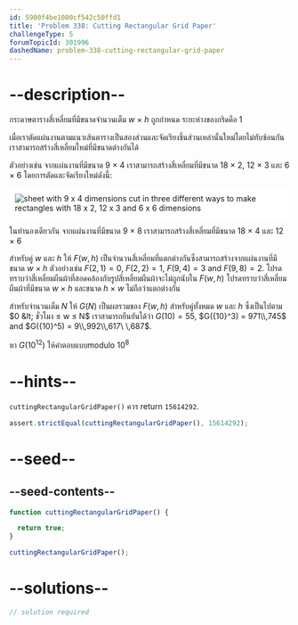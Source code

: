```yaml
---
id: 5900f4be1000cf542c50ffd1
title: 'Problem 338: Cutting Rectangular Grid Paper'
challengeType: 5
forumTopicId: 301996
dashedName: problem-338-cutting-rectangular-grid-paper
---
```


# --description--

กระดาษตารางสี่เหลี่ยมที่มีขนาดจำนวนเต็ม $w$ × $h$ ถูกกำหนด ระยะห่างของกริดคือ 1

เมื่อเราตัดแผ่นงานตามแนวเส้นตารางเป็นสองส่วนและจัดเรียงชิ้นส่วนเหล่านั้นใหม่โดยไม่ทับซ้อนกัน เราสามารถสร้างสี่เหลี่ยมใหม่ที่มีขนาดต่างกันได้

ตัวอย่างเช่น จากแผ่นงานที่มีขนาด 9 × 4 เราสามารถสร้างสี่เหลี่ยมที่มีขนาด 18 × 2, 12 × 3 และ 6 × 6 โดยการตัดและจัดเรียงใหม่ดังนี้:

<img class="img-responsive center-block" alt="sheet with 9 x 4 dimensions cut in three different ways to make rectangles with 18 x 2, 12 x 3 and 6 x 6 dimensions" src="https://cdn.freecodecamp.org/curriculum/project-euler/cutting-rectangular-grid-paper.gif" style="background-color: white; padding: 10px;">

ในทำนองเดียวกัน จากแผ่นงานที่มีขนาด 9 × 8 เราสามารถสร้างสี่เหลี่ยมที่มีขนาด 18 × 4 และ 12 × 6

สำหรับคู่ $w$ และ $h$ ให้ $F(w, h)$ เป็นจำนวนสี่เหลี่ยมที่แตกต่างกันซึ่งสามารถสร้างจากแผ่นงานที่มีขนาด $w$ × $h$ ตัวอย่างเช่น $F(2, 1) = 0$, $F(2, 2) = 1$, $F(9, 4) = 3$ and $F(9, 8) = 2$. โปรดทราบว่าสี่เหลี่ยมผืนผ้าที่สอดคล้องกับรูปสี่เหลี่ยมผืนผ้าจะไม่ถูกนับใน $F(w, h)$ โปรดทราบว่าสี่เหลี่ยมผืนผ้าที่มีขนาด $w$ × $h$ และขนาด $h$ × $w$ ไม่ถือว่าแตกต่างกัน

สำหรับจำนวนเต็ม $N$ ให้ $G(N)$ เป็นผลรวมของ $F(w, h)$ สำหรับคู่ทั้งหมด $w$ และ $h$ ซึ่งเป็นไปตาม $0 &lt; ชั่วโมง ≤ w ≤ N$ เราสามารถยืนยันได้ว่า $G(10) = 55$, $G({10}^3) = 971\\,745$ and $G({10}^5) = 9\\,992\\,617\ \,687$.

หา $G({10}^{12})$ ให้คำตอบแบบmodulo ${10}^8$

# --hints--

`cuttingRectangularGridPaper()` ควร return `15614292`.

```js
assert.strictEqual(cuttingRectangularGridPaper(), 15614292);
```

# --seed--

## --seed-contents--

```js
function cuttingRectangularGridPaper() {

  return true;
}

cuttingRectangularGridPaper();
```

# --solutions--

```js
// solution required
```
